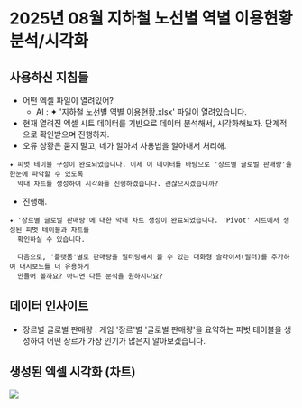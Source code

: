 # 2025년 08월 지하철 노선별 역별 이용현황 분석/시각화

## 사용하신 지침들

+ 어떤 엑셀 파일이 열려있어?
    - AI : ✦ '지하철 노선별 역별 이용현황.xlsx' 파일이 열려있습니다.
+ 현재 열려진 엑셀 시트 데이터를 기반으로 데이터 분석해서, 시각화해보자. 단계적으로 확인받으며 진행하자.
+ 오류 상황은 묻지 말고, 네가 알아서 사용법을 알아내서 처리해.

```
✦ 피벗 테이블 구성이 완료되었습니다. 이제 이 데이터를 바탕으로 '장르별 글로벌 판매량'을 한눈에 파악할 수 있도록
  막대 차트를 생성하여 시각화를 진행하겠습니다. 괜찮으시겠습니까?
```

+ 진행해.

```
✦ '장르별 글로벌 판매량'에 대한 막대 차트 생성이 완료되었습니다. 'Pivot' 시트에서 생성된 피벗 테이블과 차트를
  확인하실 수 있습니다.

  다음으로, '플랫폼'별로 판매량을 필터링해서 볼 수 있는 대화형 슬라이서(필터)를 추가하여 대시보드를 더 유용하게
  만들어 볼까요? 아니면 다른 분석을 원하시나요?
```

## 데이터 인사이트

+ 장르별 글로벌 판매량 : 게임 '장르'별 '글로벌 판매량'을 요약하는 피벗 테이블을 생성하여 어떤 장르가 가장 인기가 많은지 알아보겠습니다.

## 생성된 엑셀 시각화 (차트)

![](./chart1.png)